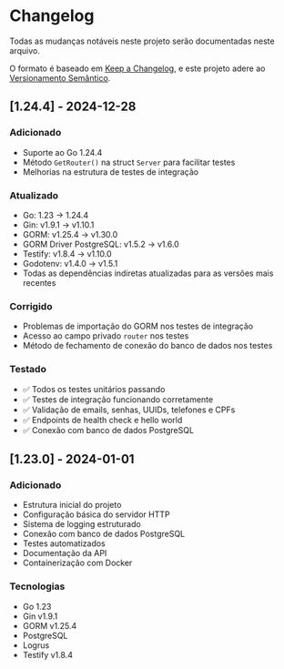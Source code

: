 # Changelog

Todas as mudanças notáveis neste projeto serão documentadas neste arquivo.

O formato é baseado em [Keep a Changelog](https://keepachangelog.com/pt-BR/1.0.0/),
e este projeto adere ao [Versionamento Semântico](https://semver.org/lang/pt-BR/).

## [1.24.4] - 2024-12-28

### Adicionado
- Suporte ao Go 1.24.4
- Método `GetRouter()` na struct `Server` para facilitar testes
- Melhorias na estrutura de testes de integração

### Atualizado
- Go: 1.23 → 1.24.4
- Gin: v1.9.1 → v1.10.1
- GORM: v1.25.4 → v1.30.0
- GORM Driver PostgreSQL: v1.5.2 → v1.6.0
- Testify: v1.8.4 → v1.10.0
- Godotenv: v1.4.0 → v1.5.1
- Todas as dependências indiretas atualizadas para as versões mais recentes

### Corrigido
- Problemas de importação do GORM nos testes de integração
- Acesso ao campo privado `router` nos testes
- Método de fechamento de conexão do banco de dados nos testes

### Testado
- ✅ Todos os testes unitários passando
- ✅ Testes de integração funcionando corretamente
- ✅ Validação de emails, senhas, UUIDs, telefones e CPFs
- ✅ Endpoints de health check e hello world
- ✅ Conexão com banco de dados PostgreSQL

## [1.23.0] - 2024-01-01

### Adicionado
- Estrutura inicial do projeto
- Configuração básica do servidor HTTP
- Sistema de logging estruturado
- Conexão com banco de dados PostgreSQL
- Testes automatizados
- Documentação da API
- Containerização com Docker

### Tecnologias
- Go 1.23
- Gin v1.9.1
- GORM v1.25.4
- PostgreSQL
- Logrus
- Testify v1.8.4 